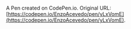 # 

A Pen created on CodePen.io. Original URL: [https://codepen.io/EnzoAcevedo/pen/yLxVomE](https://codepen.io/EnzoAcevedo/pen/yLxVomE).


